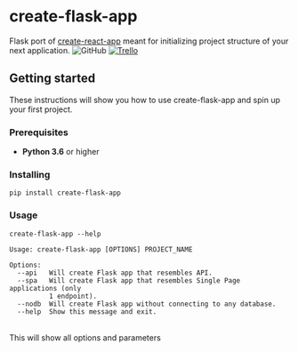 # create-flask-app
Flask port of [create-react-app](https://facebook.github.io/create-react-app/) meant for initializing project structure of your next application.
![GitHub](https://img.shields.io/github/license/isakal/create-flask-app)
[![Trello](https://img.shields.io/badge/Trello-Contact%20Us-blue)](https://trello.com/b/Ve14hIA0/create-flask-app)


## Getting started
These instructions will show you how to use create-flask-app and spin up your first project.


### Prerequisites
* **Python 3.6** or higher

### Installing
```
pip install create-flask-app
```

### Usage
```
create-flask-app --help

Usage: create-flask-app [OPTIONS] PROJECT_NAME

Options:
  --api   Will create Flask app that resembles API.
  --spa   Will create Flask app that resembles Single Page applications (only
          1 endpoint).
  --nodb  Will create Flask app without connecting to any database.
  --help  Show this message and exit.
```
<br> This will show all options and parameters
